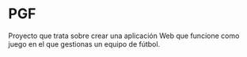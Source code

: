 # PGF
Proyecto que trata sobre crear una aplicación Web que funcione como juego
 en el que gestionas un equipo de fútbol.

